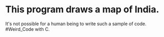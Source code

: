 # This program  draws a map of India.
It's not possible for a human being to write such a sample of code.
#Weird_Code with C.
